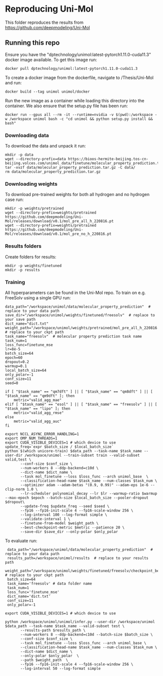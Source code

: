 # Reproducing Uni-Mol
This folder reproduces the results from https://github.com/deepmodeling/Uni-Mol

## Running this repo
Ensure you have the "dptechnology/unimol:latest-pytorch1.11.0-cuda11.3" docker image available. To get this image run:

    docker pull dptechnology/unimol:latest-pytorch1.11.0-cuda11.3
To create a docker image from the dockerfile, navigate to /Thesis/Uni-Mol and run:
    
    docker build --tag unimol unimol/docker
Run the new image as a container while loading this directory into the container. We also ensure that the setup.py file has been run:

    docker run --gpus all --rm -it --runtime=nvidia -v $(pwd):/workspace -w /workspace unimol bash -c "cd unimol && python setup.py install && bash"

### Downloading data
To download the data and unpack it run:

    mkdir -p data
    wget --directory-prefix=data https://bioos-hermite-beijing.tos-cn-beijing.volces.com/unimol_data/finetune/molecular_property_prediction.tar.gz 
    tar -xvzf data/molecular_property_prediction.tar.gz -C data/
    rm data/molecular_property_prediction.tar.gz

### Downloading weights
To download pre-trained weights for both all hydrogen and no hydrogen case run:

    mkdir -p weights/pretrained 
    wget --directory-prefix=weights/pretrained https://github.com/deepmodeling/Uni-Mol/releases/download/v0.1/mol_pre_all_h_220816.pt
    wget --directory-prefix=weights/pretrained https://github.com/deepmodeling/Uni-Mol/releases/download/v0.1/mol_pre_no_h_220816.pt

### Results folders
Create folders for results:

    mkdir -p weights/finetuned
    mkdir -p results

### Training 
All hyperparameters can be found in the Uni-Mol repo. To train on e.g. FreeSolv using a single GPU run:

    data_path="/workspace/unimol/data/molecular_property_prediction"  # replace to your data path
    save_dir="/workspace/unimol/weights/finetuned/freesolv"  # replace to your save path
    dict_name="dict.txt"
    weight_path="/workspace/unimol/weights/pretrained/mol_pre_all_h_220816.pt"  # replace to your ckpt path
    task_name="freesolv"  # molecular property prediction task name 
    task_num=1
    loss_func=finetune_mse
    lr=8e-5
    batch_size=64
    epoch=60
    dropout=0.2
    warmup=0.1
    local_batch_size=64
    only_polar=-1
    conf_size=11
    seed=0

    if [ "$task_name" == "qm7dft" ] || [ "$task_name" == "qm8dft" ] || [ "$task_name" == "qm9dft" ]; then
    	metric="valid_agg_mae"
    elif [ "$task_name" == "esol" ] || [ "$task_name" == "freesolv" ] || [ "$task_name" == "lipo" ]; then
        metric="valid_agg_rmse"
    else 
        metric="valid_agg_auc"
    fi

    export NCCL_ASYNC_ERROR_HANDLING=1
    export OMP_NUM_THREADS=1
    export CUDA_VISIBLE_DEVICES=1 # which device to use
    update_freq=`expr $batch_size / $local_batch_size`
    python $(which unicore-train) $data_path --task-name $task_name --user-dir /workspace/unimol --train-subset train --valid-subset valid,test \
           --conf-size $conf_size \
           --num-workers 8 --ddp-backend=c10d \
           --dict-name $dict_name \
           --task mol_finetune --loss $loss_func --arch unimol_base  \
           --classification-head-name $task_name --num-classes $task_num \
           --optimizer adam --adam-betas "(0.9, 0.99)" --adam-eps 1e-6 --clip-norm 1.0 \
           --lr-scheduler polynomial_decay --lr $lr --warmup-ratio $warmup --max-epoch $epoch --batch-size $local_batch_size --pooler-dropout $dropout\
           --update-freq $update_freq --seed $seed \
           --fp16 --fp16-init-scale 4 --fp16-scale-window 256 \
           --log-interval 100 --log-format simple \
           --validate-interval 1 \
           --finetune-from-model $weight_path \
           --best-checkpoint-metric $metric --patience 20 \
           --save-dir $save_dir --only-polar $only_polar


To evaluate run:

     data_path="/workspace/unimol/data/molecular_property_prediction"  # replace to your data path
     results_path=/workspace/unimol/results  # replace to your results path
     weight_path="/workspace/unimol/weights/finetuned/freesolv/checkpoint_best.pt"  # replace to your ckpt path
     batch_size=64
     task_name='freesolv' # data folder name 
     task_num=1
     loss_func='finetune_mse'
     dict_name='dict.txt'
     conf_size=11
     only_polar=-1

    export CUDA_VISIBLE_DEVICES=1 # which device to use

    python /workspace/unimol/unimol/infer.py --user-dir /workspace/unimol $data_path --task-name $task_name --valid-subset test \
           --results-path $results_path \
           --num-workers 8 --ddp-backend=c10d --batch-size $batch_size \
           --conf-size $conf_size \
           --task mol_finetune --loss $loss_func --arch unimol_base \
           --classification-head-name $task_name --num-classes $task_num \
           --dict-name $dict_name \
           --only-polar $only_polar  \
           --path $weight_path  \
           --fp16 --fp16-init-scale 4 --fp16-scale-window 256 \
           --log-interval 50 --log-format simple 



